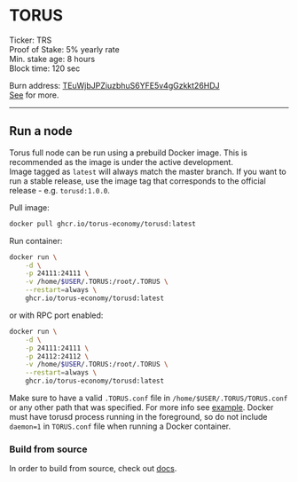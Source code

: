 # TORUS

Ticker: TRS \
Proof of Stake: 5% yearly rate \
Min. stake age: 8 hours \
Block time: 120 sec

Burn address: [TEuWjbJPZiuzbhuS6YFE5v4gGzkkt26HDJ](https://explorer.torus.cc/address/TEuWjbJPZiuzbhuS6YFE5v4gGzkkt26HDJ) \
[See](contrib/burn-address.py) for more.

*****************************

## Run a node

Torus full node can be run using a prebuild Docker image. This is recommended as the image is under the active development. \
Image tagged as `latest` will always match the master branch.
If you want to run a stable release, use the image tag that corresponds to the official release - e.g. `torusd:1.0.0`.

Pull image:
```bash
docker pull ghcr.io/torus-economy/torusd:latest
```

Run container:
```bash
docker run \
    -d \
    -p 24111:24111 \
    -v /home/$USER/.TORUS:/root/.TORUS \
    --restart=always \
    ghcr.io/torus-economy/torusd:latest
```

or with RPC port enabled:
```bash
docker run \
    -d \
    -p 24111:24111 \
    -p 24112:24112 \
    -v /home/$USER/.TORUS:/root/.TORUS \
    --restart=always \
    ghcr.io/torus-economy/torusd:latest
```

Make sure to have a valid `.TORUS.conf` file in `/home/$USER/.TORUS/TORUS.conf` or any other path that was specified.
For more info see [example](TORUS.conf).
Docker must have torusd process running in the foreground, so do not include `daemon=1` in `TORUS.conf` file when running a Docker container.

### Build from source

In order to build from source, check out [docs](doc).
